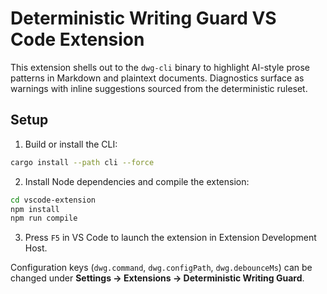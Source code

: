 # Deterministic Writing Guard VS Code Extension

This extension shells out to the `dwg-cli` binary to highlight AI-style prose patterns in Markdown and plaintext documents. Diagnostics surface as warnings with inline suggestions sourced from the deterministic ruleset.

## Setup

1. Build or install the CLI:

```bash
cargo install --path cli --force
```

2. Install Node dependencies and compile the extension:

```bash
cd vscode-extension
npm install
npm run compile
```

3. Press `F5` in VS Code to launch the extension in Extension Development Host.

Configuration keys (`dwg.command`, `dwg.configPath`, `dwg.debounceMs`) can be changed under **Settings → Extensions → Deterministic Writing Guard**.
